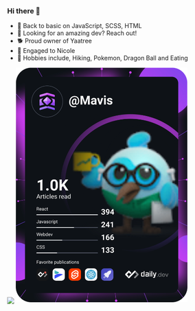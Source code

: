 ### Hi there 👋

<!-- - 🚨 My daily blog [Daily Dev Tips](https://daily-dev-tips.com/) -->
- 🌱 Back to basic on JavaScript, SCSS, HTML
- 🚀 Looking for an amazing dev? Reach out!
- 🐕 Proud owner of Yaatree
- 💍 Engaged to Nicole
- 🙉 Hobbies include, Hiking, Pokemon, Dragon Ball and Eating

<img align="center" src="https://github-readme-stats.vercel.app/api?username=Mavis2103&show_icons=true&theme=tokyonight" />
<a href="https://app.daily.dev/Mavis"><img src="https://github.com/Mavis2103/Mavis2103/blob/main/devcard.svg" width="400" alt="Quân Trần's Dev Card"/></a>
